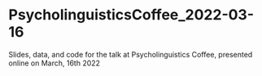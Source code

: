 # PsycholinguisticsCoffee_2022-03-16
Slides, data, and code for the talk at Psycholinguistics Coffee, presented online on March, 16th 2022
